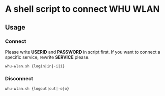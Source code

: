 # A shell script to connect WHU WLAN

## Usage

### Connect

Please write **USERID** and **PASSWORD** in script first. If you want to connect a specific service, rewrite **SERVICE** please.

`whu-wlan.sh {login|in|-i|i}`

### Disconnect

`whu-wlan.sh {logout|out|-o|o}`

